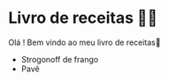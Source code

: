 # Livro de receitas :man_cook:

Olá ! Bem vindo ao meu livro de receitas:wave:

- Strogonoff de frango
- Pavê
